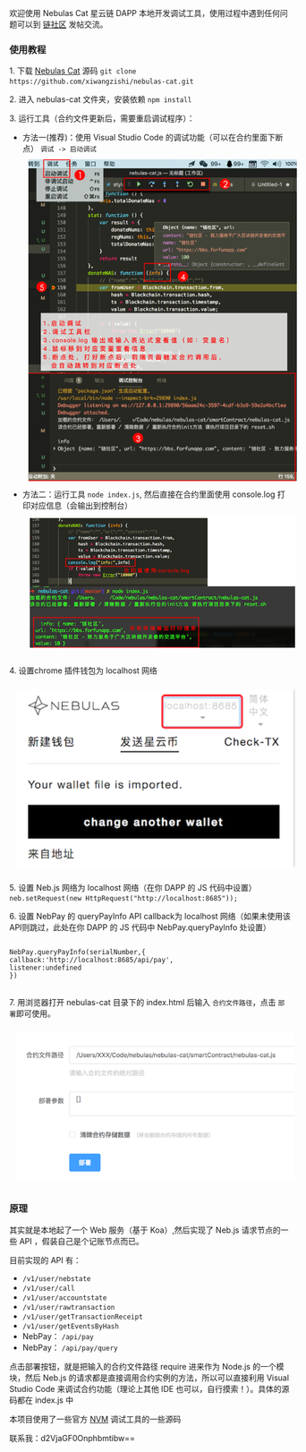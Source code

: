 <p>欢迎使用 Nebulas Cat 星云链 DAPP 本地开发调试工具，使用过程中遇到任何问题可以到 <a target="_blank" href="https://bbs.forfunapp.com/">链社区</a> 发帖交流。</p>
<h3>使用教程</h3>
<p>1. 下载
    <a target="_blank" href="https://github.com/xiwangzishi/nebulas-cat">Nebulas Cat</a> 源码
    <code>git clone https://github.com/xiwangzishi/nebulas-cat.git</code>
</p>

<p>2. 进入 nebulas-cat 文件夹，安装依赖
    <code>npm install</code>
</p>

<p>3. 运行工具（合约文件更新后，需要重启调试程序）：</p>
<ul>
    <li>方法一(推荐)：使用 Visual Studio Code 的调试功能（可以在合约里面下断点）
        <code>调试 -> 启动调试</code>
        <img style="width:500px;margin:10px;" src="static/images/vsc-step.png" alt="">
    </li>
    <li>方法二：运行工具
        <code>node index.js</code>, 然后直接在合约里面使用 console.log 打印对应信息（会输出到控制台）
        <img style="width:500px;margin:10px;" src="static/images/cli-step.png" alt="">
    </li>
</ul>

<p>4. 设置chrome 插件钱包为 localhost 网络</p>
<img style="width:500px;margin:10px;" src="static/images/chrome-plugin.png" alt="">
<p>5. 设置 Neb.js 网络为 localhost 网络（在你 DAPP 的 JS 代码中设置）
    <code>neb.setRequest(new HttpRequest("http://localhost:8685"));</code>
</p>
<p>6. 设置 NebPay 的 queryPayInfo API callback为 localhost 网络（如果未使用该API则跳过，此处在你 DAPP 的 JS 代码中 NebPay.queryPayInfo 处设置）
    <pre>
<code style="display:block;">
NebPay.queryPayInfo(serialNumber,{
callback:'http://localhost:8685/api/pay',
listener:undefined
})
</code>
</pre>
</p>

<p>7. 用浏览器打开 nebulas-cat 目录下的 index.html 后输入
    <code>合约文件路径</code>，点击
    <code>部署</code>即可使用。</p>
<img style="width:500px;margin:10px;" src="static/images/config.png" alt="">

<h3>原理</h3>
<p>其实就是本地起了一个 Web 服务（基于 Koa）,然后实现了 Neb.js 请求节点的一些 API ，假装自己是个记账节点而已。</p>
<p>目前实现的 API 有：</p>
<ul>
    <li>
        <code>/v1/user/nebstate</code>
    </li>
    <li>
        <code>/v1/user/call</code>
    </li>
    <li>
        <code>/v1/user/accountstate</code>
    </li>
    <li>
        <code>/v1/user/rawtransaction</code>
    </li>
    <li>
        <code>/v1/user/getTransactionReceipt</code>
    </li>
    <li>
        <code>/v1/user/getEventsByHash</code>
    </li>
    <li>NebPay：
        <code>/api/pay</code>
    </li>
    <li>NebPay：
        <code>/api/pay/query</code>
    </li>
</ul>
<p>点击部署按钮，就是把输入的合约文件路径 require 进来作为 Node.js 的一个模块，然后 Neb.js 的请求都是直接调用合约实例的方法，所以可以直接利用 Visual Studio Code 来调试合约功能（理论上其他 IDE 也可以，自行摸索！）。具体的源码都在 index.js 中</p>
<p>本项目使用了一些官方
    <a href="https://github.com/nebulasio/neb.js/tree/feature/nvm">NVM</a> 调试工具的一些源码</p>
<p>联系我：d2VjaGF0Onphbmtibw==</p>
